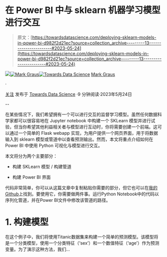 # 在 Power BI 中与 sklearn 机器学习模型进行交互

> 原文：[https://towardsdatascience.com/deploying-sklearn-models-in-power-bi-d982f2d21ec?source=collection_archive---------13-----------------------#2023-05-24](https://towardsdatascience.com/deploying-sklearn-models-in-power-bi-d982f2d21ec?source=collection_archive---------13-----------------------#2023-05-24)

![](../Images/74ee0509e142ebc1ab282778e7d62b1f.png)[](https://newmarrk.medium.com/?source=post_page-----d982f2d21ec--------------------------------)[![Mark Graus](../Images/5b8c4d77254d891b9fb0a3e96616525a.png)](https://newmarrk.medium.com/?source=post_page-----d982f2d21ec--------------------------------)[](https://towardsdatascience.com/?source=post_page-----d982f2d21ec--------------------------------)[![Towards Data Science](../Images/a6ff2676ffcc0c7aad8aaf1d79379785.png)](https://towardsdatascience.com/?source=post_page-----d982f2d21ec--------------------------------) [Mark Graus](https://newmarrk.medium.com/?source=post_page-----d982f2d21ec--------------------------------)

·

[关注](https://medium.com/m/signin?actionUrl=https%3A%2F%2Fmedium.com%2F_%2Fsubscribe%2Fuser%2F44f3ee2b4e9b&operation=register&redirect=https%3A%2F%2Ftowardsdatascience.com%2Fdeploying-sklearn-models-in-power-bi-d982f2d21ec&user=Mark+Graus&userId=44f3ee2b4e9b&source=post_page-44f3ee2b4e9b----d982f2d21ec---------------------post_header-----------) 发布于 [Towards Data Science](https://towardsdatascience.com/?source=post_page-----d982f2d21ec--------------------------------) ·9 分钟阅读·2023年5月24日[](https://medium.com/m/signin?actionUrl=https%3A%2F%2Fmedium.com%2F_%2Fvote%2Ftowards-data-science%2Fd982f2d21ec&operation=register&redirect=https%3A%2F%2Ftowardsdatascience.com%2Fdeploying-sklearn-models-in-power-bi-d982f2d21ec&user=Mark+Graus&userId=44f3ee2b4e9b&source=-----d982f2d21ec---------------------clap_footer-----------)

--

[](https://medium.com/m/signin?actionUrl=https%3A%2F%2Fmedium.com%2F_%2Fbookmark%2Fp%2Fd982f2d21ec&operation=register&redirect=https%3A%2F%2Ftowardsdatascience.com%2Fdeploying-sklearn-models-in-power-bi-d982f2d21ec&source=-----d982f2d21ec---------------------bookmark_footer-----------)

在某些情况下，我们希望拥有一个可以进行交互的监督学习模型。虽然任何数据科学家都可以很容易地在 Jupyter notebook 中构建一个 SKLearn 模型并进行试验，但当你希望其他利益相关者与模型进行互动时，你将需要创建一个前端。这可以通过一个简单的 Flask webapp 实现，为用户提供一个网页界面，用于将数据输入到 sklearn 模型或管道中以查看预测输出。然而，本文将重点介绍如何在 Power BI 中使用 Python 可视化与模型进行交互。

本文将分为两个主要部分：

+   构建 SKLearn 模型 / 构建管道

+   构建 Power BI 界面

代码非常简单，你可以从这篇文章中复制粘贴你需要的部分，但它也可以在[我的Github](https://github.com/marrk/sklearn-in-powerbi)上找到。要使用它，你需要做两件事。运行Python Notebook中的代码以序列化管道，并在Power BI文件中修改该管道的路径。

# 1\. 构建模型

在这个例子中，我们将使用Titanic数据集来构建一个简单的预测模型。该模型将是一个分类模型，使用一个分类特征（‘sex’）和一个数值特征（‘age’）作为预测变量。为了演示这种方法，我们…

